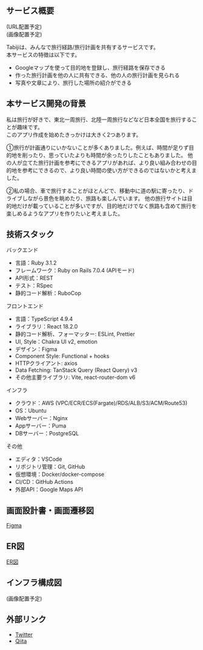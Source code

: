 ## サービス概要

(URL配置予定)  
(画像配置予定)

Tabijiは、みんなで旅行経路/旅行計画を共有するサービスです。  
本サービスの特徴は以下です。

- Googleマップを使って目的地を登録し、旅行経路を保存できる
- 作った旅行計画を他の人に共有できる、他の人の旅行計画を見られる
- 写真や文章により、旅行した場所の紹介ができる

## 本サービス開発の背景

私は旅行が好きで、東北一周旅行、北陸一周旅行などなど日本全国を旅行することが趣味です。  
このアプリ作成を始めたきっかけは大きく2つあります。  

①旅行が計画通りにいかないことが多くありました。例えば、時間が足りず目的地を削ったり、思っていたよりも時間が余ったりしたこともありました。
他の人が立てた旅行計画を参考にできるアプリがあれば、より良い組み合わせの目的地を参考にできるので、より良い時間の使い方ができるのではないかと考えました。  

②私の場合、車で旅行することがほとんどで、移動中に道の駅に寄ったり、ドライブしながら景色を眺めたり、旅路も楽しんでいます。
他の旅行サイトは目的地だけが載っていることが多いですが、目的地だけでなく旅路も含めて旅行を楽しめるようなアプリを作りたいと考えました。

## 技術スタック

バックエンド

- 言語：Ruby 3.1.2
- フレームワーク：Ruby on Rails 7.0.4 (APIモード)
- API形式：REST
- テスト：RSpec
- 静的コード解析：RuboCop

フロントエンド

- 言語：TypeScript 4.9.4
- ライブラリ：React 18.2.0
- 静的コード解析、フォーマッター: ESLint, Prettier
- UI, Style：Chakra UI v2, emotion
- デザイン：Figma
- Component Style: Functional + hooks
- HTTPクライアント: axios
- Data Fetching: TanStack Query (React Query) v3
- その他主要ライブラリ: Vite, react-router-dom v6

インフラ

- クラウド：AWS (VPC/ECR/ECS(Fargate)/RDS/ALB/S3/ACM/Route53)
- OS：Ubuntu
- Webサーバー：Nginx
- Appサーバー：Puma
- DBサーバー：PostgreSQL

その他

- エディタ：VSCode
- リポジトリ管理：Git, GitHub
- 仮想環境：Docker/docker-compose
- CI/CD：GitHub Actions
- 外部API：Google Maps API

## 画面設計書・画面遷移図

[Figma](https://www.figma.com/file/rpPMWo4xVBVKJ9lhMCI0g2/Tabiji)

## ER図

[ER図](./ERD.md)

## インフラ構成図

(画像配置予定)

## 外部リンク

- [Twitter](https://twitter.com/Utsubo256)
- [Qiita](https://qiita.com/Utsubo)
